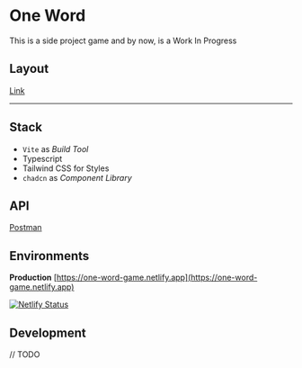 # One Word

This is a side project game and by now, is a Work In Progress

## Layout

[Link](https://www.figma.com/file/lTIxelelnjm83MiROxrlTe/One-Word?type=design&node-id=0%3A1&mode=design&t=8IL9mMSoloe1bCnK-1)

---

## Stack

- `Vite` as _Build Tool_
- Typescript
- Tailwind CSS for Styles
- `chadcn` as _Component Library_

## API

[Postman](https://documenter.getpostman.com/view/2930329/2s9YRGxUEq)

## Environments

**Production**
[https://one-word-game.netlify.app](https://one-word-game.netlify.app)

[![Netlify Status](https://api.netlify.com/api/v1/badges/29d29e87-2464-4f15-b6b2-f65937e001b3/deploy-status)](https://app.netlify.com/sites/one-word-game/deploys)

## Development

// TODO

